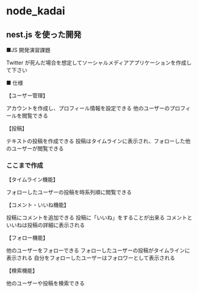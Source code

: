 # node_kadai

## nest.js を使った開発

■JS 開発演習課題

Twitter が死んだ場合を想定してソーシャルメディアアプリケーションを作成して下さい

■ 仕様

【ユーザー管理】

アカウントを作成し、プロフィール情報を設定できる
他のユーザーのプロフィールを閲覧できる

【投稿】

テキストの投稿を作成できる
投稿はタイムラインに表示され、フォローした他のユーザーが閲覧できる

### ここまで作成

【タイムライン機能】

フォローしたユーザーの投稿を時系列順に閲覧できる

【コメント・いいね機能】

投稿にコメントを追加できる
投稿に「いいね」をすることが出来る
コメントといいねは投稿の詳細に表示される

【フォロー機能】

他のユーザーをフォローできる
フォローしたユーザーの投稿がタイムラインに表示される
自分をフォローしたユーザーはフォロワーとして表示される

【検索機能】

他のユーザーや投稿を検索できる
